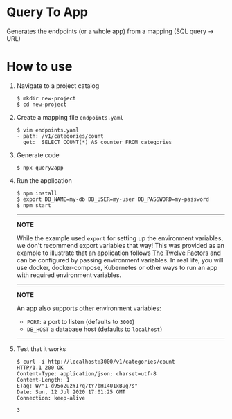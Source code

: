 # Query To App
Generates the endpoints (or a whole app) from a mapping (SQL query -> URL)

# How to use

1. Navigate to a project catalog
   ```console
   $ mkdir new-project
   $ cd new-project
   ```

1. Create a mapping file `endpoints.yaml`
   ```console
   $ vim endpoints.yaml
   - path: /v1/categories/count
     get:  SELECT COUNT(*) AS counter FROM categories
   ```

1. Generate code
   ```console
   $ npx query2app
   ```

1. Run the application
   ```console
   $ npm install
   $ export DB_NAME=my-db DB_USER=my-user DB_PASSWORD=my-password
   $ npm start
   ```
   ---
   **NOTE**
   
   While the example used `export` for setting up the environment variables, we don't recommend export variables that way! This was provided as an example to illustrate that an application follows [The Twelve Factors](https://12factor.net/config) and can be configured by passing environment variables. In real life, you will use docker, docker-compose, Kubernetes or other ways to run an app with required environment variables.
   
   ---
   **NOTE**
   
   An app also supports other environment variables:
   
   * `PORT`: a port to listen (defaults to `3000`)
   * `DB_HOST` a database host (defaults to `localhost`)
   
   ---

1. Test that it works
   ```console
   $ curl -i http://localhost:3000/v1/categories/count
   HTTP/1.1 200 OK
   Content-Type: application/json; charset=utf-8
   Content-Length: 1
   ETag: W/"1-d95o2uzYI7q7tY7bHI4U1xBug7s"
   Date: Sun, 12 Jul 2020 17:01:25 GMT
   Connection: keep-alive

   3
   ```
